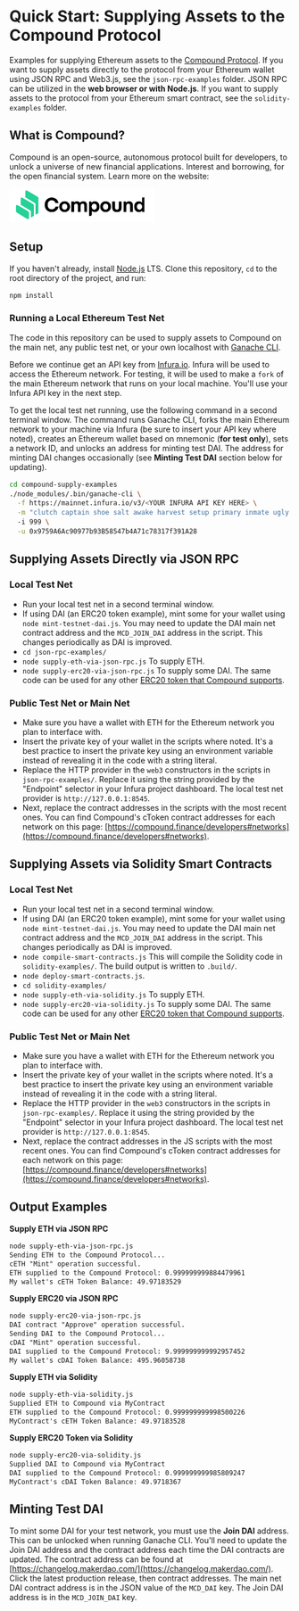 # Quick Start: Supplying Assets to the Compound Protocol

Examples for supplying Ethereum assets to the [Compound Protocol](https://compound.finance/?ref=github&user=ajb413&repo=compound-supply-examples). If you want to supply assets directly to the protocol from your Ethereum wallet using JSON RPC and Web3.js, see the `json-rpc-examples` folder. JSON RPC can be utilized in the **web browser or with Node.js**. If you want to supply assets to the protocol from your Ethereum smart contract, see the `solidity-examples` folder.

## What is Compound?
Compound is an open-source, autonomous protocol built for developers, to unlock a universe of new financial applications. Interest and borrowing, for the open financial system. Learn more on the website:

<a href="https://compound.finance/?ref=github&user=ajb413&repo=compound-supply-examples">
    <img alt="Compound Finance" src="https://raw.githubusercontent.com/ajb413/compound-interest-alerts/master/compound-finance-logo.png" width=260 height=60/>
</a>

## Setup
If you haven't already, install [Node.js](https://nodejs.org/) LTS. Clone this repository, `cd` to the root directory of the project, and run:
```bash
npm install
```

### Running a Local Ethereum Test Net
The code in this repository can be used to supply assets to Compound on the main net, any public test net, or your own localhost with [Ganache CLI](https://github.com/trufflesuite/ganache-cli).

Before we continue get an API key from [Infura.io](https://infura.io/). Infura will be used to access the Ethereum network. For testing, it will be used to make a `fork` of the main Ethereum network that runs on your local machine. You'll use your Infura API key in the next step.

To get the local test net running, use the following command in a second terminal window. The command runs Ganache CLI, forks the main Ethereum network to your machine via Infura (be sure to insert your API key where noted), creates an Ethereum wallet based on mnemonic (**for test only**), sets a network ID, and unlocks an address for minting test DAI. The address for minting DAI changes occasionally (see **Minting Test DAI** section below for updating).
```bash
cd compound-supply-examples
./node_modules/.bin/ganache-cli \
  -f https://mainnet.infura.io/v3/<YOUR INFURA API KEY HERE> \
  -m "clutch captain shoe salt awake harvest setup primary inmate ugly among become"
  -i 999 \
  -u 0x9759A6Ac90977b93B58547b4A71c78317f391A28
```

## Supplying Assets Directly via JSON RPC

### Local Test Net
- Run your local test net in a second terminal window.
- If using DAI (an ERC20 token example), mint some for your wallet using `node mint-testnet-dai.js`. You may need to update the DAI main net contract address and the `MCD_JOIN_DAI` address in the script. This changes periodically as DAI is improved.
- `cd json-rpc-examples/`
- `node supply-eth-via-json-rpc.js` To supply ETH.
- `node supply-erc20-via-json-rpc.js` To supply some DAI. The same code can be used for any other [ERC20 token that Compound supports](https://compound.finance/markets?ref=github&user=ajb413&repo=compound-supply-examples).

### Public Test Net or Main Net
- Make sure you have a wallet with ETH for the Ethereum network you plan to interface with.
- Insert the private key of your wallet in the scripts where noted. It's a best practice to insert the private key using an environment variable instead of revealing it in the code with a string literal.
- Replace the HTTP provider in the `web3` constructors in the scripts in `json-rpc-examples/`. Replace it using the string provided by the "Endpoint" selector in your Infura project dashboard. The local test net provider is `http://127.0.0.1:8545`.
- Next, replace the contract addresses in the scripts with the most recent ones. You can find Compound's cToken contract addresses for each network on this page: [https://compound.finance/developers#networks](https://compound.finance/developers#networks).

## Supplying Assets via Solidity Smart Contracts

### Local Test Net
- Run your local test net in a second terminal window.
- If using DAI (an ERC20 token example), mint some for your wallet using `node mint-testnet-dai.js`. You may need to update the DAI main net contract address and the `MCD_JOIN_DAI` address in the script. This changes periodically as DAI is improved.
- `node compile-smart-contracts.js` This will compile the Solidity code in `solidity-examples/`. The build output is written to `.build/`.
- `node deploy-smart-contracts.js`.
- `cd solidity-examples/`
- `node supply-eth-via-solidity.js` To supply ETH.
- `node supply-erc20-via-solidity.js` To supply some DAI. The same code can be used for any other [ERC20 token that Compound supports](https://compound.finance/markets?ref=github&user=ajb413&repo=compound-supply-examples).

### Public Test Net or Main Net
- Make sure you have a wallet with ETH for the Ethereum network you plan to interface with.
- Insert the private key of your wallet in the scripts where noted. It's a best practice to insert the private key using an environment variable instead of revealing it in the code with a string literal.
- Replace the HTTP provider in the `web3` constructors in the scripts in `json-rpc-examples/`. Replace it using the string provided by the "Endpoint" selector in your Infura project dashboard. The local test net provider is `http://127.0.0.1:8545`.
- Next, replace the contract addresses in the JS scripts with the most recent ones. You can find Compound's cToken contract addresses for each network on this page: [https://compound.finance/developers#networks](https://compound.finance/developers#networks).

## Output Examples

**Supply ETH via JSON RPC**
```
node supply-eth-via-json-rpc.js
Sending ETH to the Compound Protocol...
cETH "Mint" operation successful.
ETH supplied to the Compound Protocol: 0.999999999884479961
My wallet's cETH Token Balance: 49.97183529
```

**Supply ERC20 via JSON RPC**
```
node supply-erc20-via-json-rpc.js
DAI contract "Approve" operation successful.
Sending DAI to the Compound Protocol...
cDAI "Mint" operation successful.
DAI supplied to the Compound Protocol: 9.999999999992957452
My wallet's cDAI Token Balance: 495.96058738
```

**Supply ETH via Solidity**
```
node supply-eth-via-solidity.js
Supplied ETH to Compound via MyContract
ETH supplied to the Compound Protocol: 0.999999999998500226
MyContract's cETH Token Balance: 49.97183528
```

**Supply ERC20 Token via Solidity**
```
node supply-erc20-via-solidity.js
Supplied DAI to Compound via MyContract
DAI supplied to the Compound Protocol: 0.999999999985809247
MyContract's cDAI Token Balance: 49.9718367
```

## Minting Test DAI
To mint some DAI for your test network, you must use the **Join DAI** address. This can be unlocked when running Ganache CLI. You'll need to update the Join DAI address and the contract address each time the DAI contracts are updated. The contract address can be found at [https://changelog.makerdao.com/](https://changelog.makerdao.com/). Click the latest production release, then contract addresses. The main net DAI contract address is in the JSON value of the `MCD_DAI` key. The Join DAI address is in the `MCD_JOIN_DAI` key.

